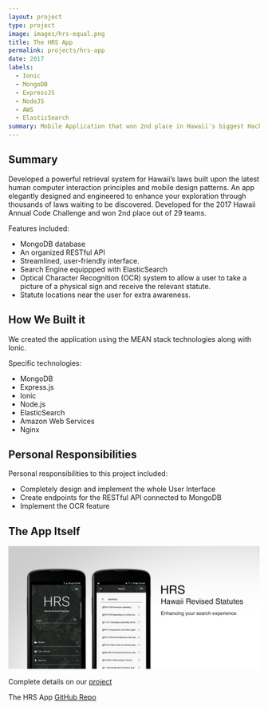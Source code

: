 ```yaml
---
layout: project
type: project
image: images/hrs-equal.png
title: The HRS App
permalink: projects/hrs-app
date: 2017
labels:
  - Ionic
  - MongoDB
  - ExpressJS
  - NodeJS
  - AWS
  - ElasticSearch
summary: Mobile Application that won 2nd place in Hawaii's biggest Hackathon. 
---
```


## Summary
Developed a powerful retrieval system for Hawaii’s laws built upon the latest human computer interaction principles and mobile design patterns. An app elegantly designed and engineered to enhance your exploration through thousands of laws waiting to be discovered. Developed for the 2017 Hawaii Annual Code Challenge and won 2nd place out of 29 teams.

Features included:
* MongoDB database
* An organized RESTful API 
* Streamlined, user-friendly interface.
* Search Engine equippped with ElasticSearch
* Optical Character Recognition (OCR) system to allow a user to take a picture of a physical sign and receive the relevant statute.
* Statute locations near the user for extra awareness.


## How We Built it
We created the application using the MEAN stack technologies along with Ionic.

Specific technologies:
* MongoDB 
* Express.js 
* Ionic 
* Node.js 
* ElasticSearch 
* Amazon Web Services 
* Nginx 

## Personal Responsibilities
Personal responsibilities to this project included:
* Completely design and implement the whole User Interface
* Create endpoints for the RESTful API connected to MongoDB
* Implement the OCR feature

## The App Itself

<img class="ui centered image" src="../images/hrs-feature.png">

<div class="ui embed" data-url="https://www.youtube.com/watch?v=ysAzR5RSkQk"></div>

Complete details on our [project](https://hacc17.devpost.com/submissions)


The HRS App [GitHub Repo](https://github.com/HACC17/FidgetSpinners)


